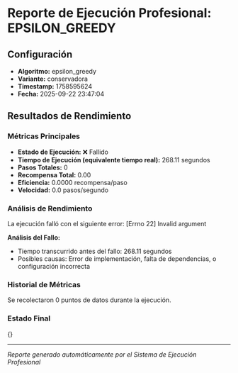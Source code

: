 # Reporte de Ejecución Profesional: EPSILON_GREEDY

## Configuración
- **Algoritmo:** epsilon_greedy
- **Variante:** conservadora
- **Timestamp:** 1758595624
- **Fecha:** 2025-09-22 23:47:04

## Resultados de Rendimiento

### Métricas Principales
- **Estado de Ejecución:** ❌ Fallido
- **Tiempo de Ejecución (equivalente tiempo real):** 268.11 segundos
- **Pasos Totales:** 0
- **Recompensa Total:** 0.00
- **Eficiencia:** 0.0000 recompensa/paso
- **Velocidad:** 0.0 pasos/segundo

### Análisis de Rendimiento

La ejecución falló con el siguiente error: [Errno 22] Invalid argument

**Análisis del Fallo:**
- Tiempo transcurrido antes del fallo: 268.11 segundos
- Posibles causas: Error de implementación, falta de dependencias, o configuración incorrecta


### Historial de Métricas
Se recolectaron 0 puntos de datos durante la ejecución.

### Estado Final
{}

---
*Reporte generado automáticamente por el Sistema de Ejecución Profesional*
